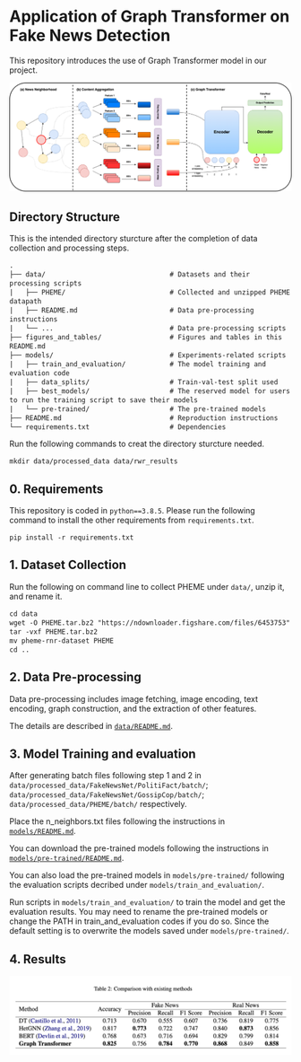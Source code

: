 # Application of Graph Transformer on Fake News Detection

This repository introduces the use of Graph Transformer model in our project.

![avatar](/figures_and_tables/figure.png)

## Directory Structure
This is the intended directory sturcture after the completion of data collection and processing steps.
```
.
├── data/                               # Datasets and their processing scripts
|   ├── PHEME/                          # Collected and unzipped PHEME datapath
|   ├── README.md                       # Data pre-processing instructions
|   └── ...                             # Data pre-processing scripts
├── figures_and_tables/                 # Figures and tables in this README.md 
├── models/                             # Experiments-related scripts
|   ├── train_and_evaluation/           # The model training and evaluation code
|   ├── data_splits/                    # Train-val-test split used
|   ├── best_models/                    # The reserved model for users to run the training script to save their models
|   └── pre-trained/                    # The pre-trained models
├── README.md                           # Reproduction instructions
└── requirements.txt                    # Dependencies
```
Run the following commands to creat the directory sturcture needed.
```
mkdir data/processed_data data/rwr_results
```

## 0. Requirements
This repository is coded in `python==3.8.5`.
Please run the following command to install the other requirements from `requirements.txt`.
```
pip install -r requirements.txt
```

## 1. Dataset Collection

Run the following on command line to collect PHEME under `data/`, unzip it, and rename it.

```
cd data
wget -O PHEME.tar.bz2 "https://ndownloader.figshare.com/files/6453753"
tar -vxf PHEME.tar.bz2
mv pheme-rnr-dataset PHEME
cd ..
```

## 2. Data Pre-processing
Data pre-processing includes image fetching, image encoding, text encoding, graph construction, and the extraction of other features.

The details are described in [`data/README.md`](https://github.com/yihao-meng/COMP5222-graphTransformer/blob/main/data/README.md).

## 3. Model Training and evaluation
After generating batch files following step 1 and 2 in `data/processed_data/FakeNewsNet/PolitiFact/batch/`; `data/processed_data/FakeNewsNet/GossipCop/batch/`; `data/processed_data/PHEME/batch/` respectively. 

Place the n_neighbors.txt files following the instructions in [`models/README.md`](/models).

You can download the pre-trained models following the instructions in [`models/pre-trained/README.md`](/models/pre-trained).

You can also load the pre-trained models in `models/pre-trained/` following the evaluation scripts decribed under `models/train_and_evaluation/`.

Run scripts in `models/train_and_evaluation/` to train the model and get the evaluation results. You may need to rename the pre-trained models or change the PATH in train_and_evaluation codes if you do so. Since the default setting is to overwrite the models saved under `models/pre-trained/`.

## 4. Results
![avatar](/figures_and_tables/table.png)
